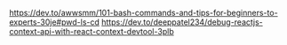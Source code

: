 https://dev.to/awwsmm/101-bash-commands-and-tips-for-beginners-to-experts-30je#pwd-ls-cd
https://dev.to/deeppatel234/debug-reactjs-context-api-with-react-context-devtool-3plb
